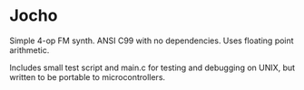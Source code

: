 Jocho
=====

Simple 4-op FM synth. ANSI C99 with no dependencies. Uses floating point arithmetic.

Includes small test script and main.c for testing and debugging on UNIX, but written to be portable to microcontrollers.
